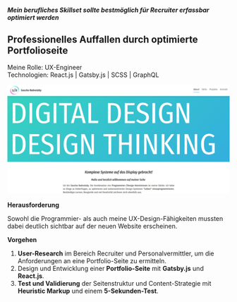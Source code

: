 ##### Mein berufliches Skillset sollte bestmöglich für Recruiter erfassbar optimiert werden

## Professionelles Auffallen durch optimierte Portfolioseite

<p style="font-size: var(--fs-small-text); color: var(--col-gray)">Meine Rolle: UX-Engineer<br/>
Technologien: React.js | Gatsby.js | SCSS | GraphQL</p>

![Neustart in Richtung Programmieren](../images/WebsiteMockup_UIUXDesign.jpg)

**Herausforderung**

Sowohl die Programmier- als auch meine UX-Design-Fähigkeiten mussten dabei deutlich sichtbar auf der neuen Website erscheinen.

**Vorgehen**

1. **User-Research** im Bereich Recruiter und Personalvermittler, um die Anforderungen an eine Portfolio-Seite zu ermitteln.
2. Design und Entwicklung einer **Portfolio-Seite** mit **Gatsby.js** und **React.js**.
3. **Test und Validierung** der Seitenstruktur und Content-Strategie mit **Heuristic Markup** und einem **5-Sekunden-Test**.

